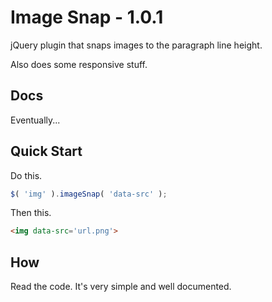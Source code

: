 Image Snap - 1.0.1
==========

jQuery plugin that snaps images to the paragraph line height.

Also does some responsive stuff.


## Docs
Eventually...


## Quick Start
Do this.

```js
$( 'img' ).imageSnap( 'data-src' );
```

Then this.

```html
<img data-src='url.png'>
```


## How
Read the code. It's very simple and well documented.
